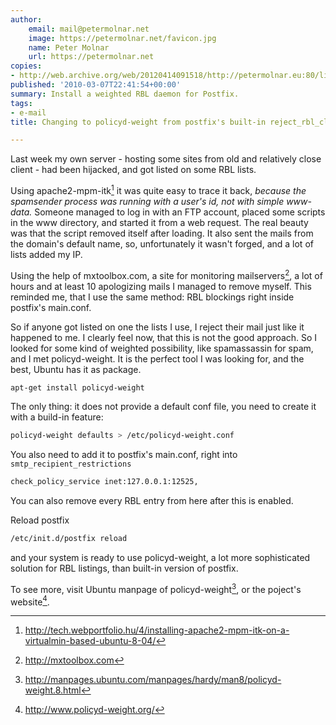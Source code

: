 ```yaml
---
author:
    email: mail@petermolnar.net
    image: https://petermolnar.net/favicon.jpg
    name: Peter Molnar
    url: https://petermolnar.net
copies:
- http://web.archive.org/web/20120414091518/http://petermolnar.eu:80/linux-tech-coding/changing-to-policyd-weight-from-postfixs-built-in-reject_rbl_client/
published: '2010-03-07T22:41:54+00:00'
summary: Install a weighted RBL daemon for Postfix.
tags:
- e-mail
title: Changing to policyd-weight from postfix's built-in reject_rbl_client

---
```


Last week my own server - hosting some sites from old and relatively
close client - had been hijacked, and got listed on some RBL lists.

Using apache2-mpm-itk[^1] it was quite easy to trace it back, *because
the spamsender process was running with a user's id, not with simple
www-data.* Someone managed to log in with an FTP account, placed some
scripts in the www directory, and started it from a web request. The
real beauty was that the script removed itself after loading. It also
sent the mails from the domain's default name, so, unfortunately it
wasn't forged, and a lot of lists added my IP.

Using the help of mxtoolbox.com, a site for monitoring mailservers[^2],
a lot of hours and at least 10 apologizing mails I managed to remove
myself. This reminded me, that I use the same method: RBL blockings
right inside postfix's main.conf.

So if anyone got listed on one the lists I use, I reject their mail just
like it happened to me. I clearly feel now, that this is not the good
approach. So I looked for some kind of weighted possibility, like
spamassassin for spam, and I met policyd-weight. It is the perfect tool
I was looking for, and the best, Ubuntu has it as package.

```bash
apt-get install policyd-weight
```

The only thing: it does not provide a default conf file, you need to
create it with a build-in feature:

```bash
policyd-weight defaults > /etc/policyd-weight.conf
```

You also need to add it to postfix's main.conf, right into
`smtp_recipient_restrictions`

```bash
check_policy_service inet:127.0.0.1:12525,
```

You can also remove every RBL entry from here after this is enabled.

Reload postfix

```bash
/etc/init.d/postfix reload
```

and your system is ready to use policyd-weight, a lot more sophisticated
solution for RBL listings, than built-in version of postfix.

To see more, visit Ubuntu manpage of policyd-weight[^3], or the poject's
website[^4].

[^1]: <http://tech.webportfolio.hu/4/installing-apache2-mpm-itk-on-a-virtualmin-based-ubuntu-8-04/>

[^2]: <http://mxtoolbox.com>

[^3]: <http://manpages.ubuntu.com/manpages/hardy/man8/policyd-weight.8.html>

[^4]: <http://www.policyd-weight.org/>